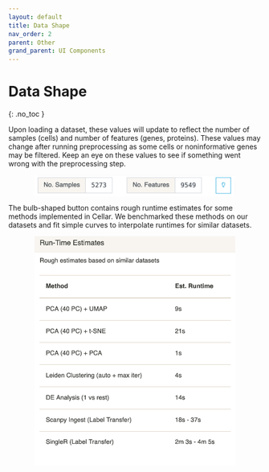 ```yaml
---
layout: default
title: Data Shape
nav_order: 2
parent: Other
grand_parent: UI Components
---
```


<style type="text/css">
  .center {
    display: block;
    margin-left: auto;
    margin-right: auto;
}
</style>

# Data Shape
{: .no_toc }

Upon loading a dataset, these values will update to reflect the number of
samples (cells) and number of features (genes, proteins). These values
may change after running preprocessing as some cells or noninformative genes
may be filtered. Keep an eye on these values to see if something went
wrong with the preprocessing step.

<img src="../../../images/shape.png" width="400" class="center"/>

The bulb-shaped button contains rough runtime estimates for some
methods implemented in Cellar. We benchmarked these methods on our datasets
and fit simple curves to interpolate runtimes for similar datasets.

<img src="../../../images/runtimes.png" width="400" class="center"/>